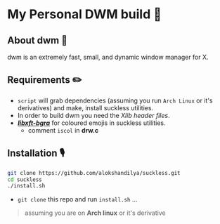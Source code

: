 # My Personal DWM build 🌟

## About dwm 🐧

dwm is an extremely fast, small, and dynamic window manager for X.

## Requirements ✏️

- `script` will grab dependencies (assuming you run `Arch Linux` or it's derivatives) and make, install suckless utilities.
- In order to build dwm you need the _Xlib header files_.
- [***libxft-bgra***](https://aur.archlinux.org/packages/libxft-bgra-git) for coloured emojis in suckless utilities.
  - comment `iscol` in **drw.c**

## Installation 🎙️

``` sh
git clone https://github.com/alokshandilya/suckless.git
cd suckless
./install.sh
```

- `git clone` this repo and run `install.sh` ...
> assuming you are on **Arch linux** or it's derivative

